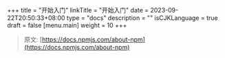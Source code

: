 +++
title = "开始入门"
linkTitle = "开始入门"
date = 2023-09-22T20:50:33+08:00
type = "docs"
description = ""
isCJKLanguage = true
draft = false
[menu.main]
    weight = 10
+++

> 原文: [https://docs.npmjs.com/about-npm](https://docs.npmjs.com/about-npm)
